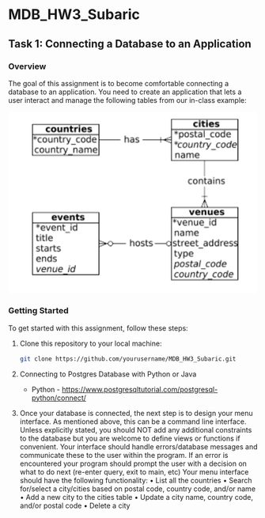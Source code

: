# MDB_HW3_Subaric

## Task 1: Connecting a Database to an Application

### Overview
The goal of this assignment is to become comfortable connecting a database to an application. You need to create an application that lets a user interact and manage the following tables from our in-class example:

![MDB_HW3_SUBARIC](moderndb_example.png)

### Getting Started

To get started with this assignment, follow these steps:

1. Clone this repository to your local machine:
   ```bash
   git clone https://github.com/yourusername/MDB_HW3_Subaric.git

2. Connecting to Postgres Database with Python or Java
    * Python - https://www.postgresqltutorial.com/postgresql-python/connect/
   
3. Once your database is connected, the next step is to design your menu interface. As
mentioned above, this can be a command line interface. Unless explicitly stated, you should
NOT add any additional constraints to the database but you are welcome to define views or
functions if convenient. Your interface should handle errors/database messages and
communicate these to the user within the program. If an error is encountered your program
should prompt the user with a decision on what to do next (re-enter query, exit to main, etc)
Your menu interface should have the following functionality:
• List all the countries
• Search for/select a city/cities based on postal code, country code, and/or name
• Add a new city to the cities table
• Update a city name, country code, and/or postal code
• Delete a city